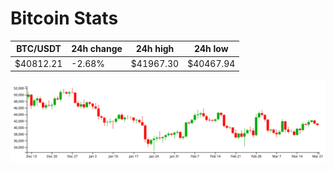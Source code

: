 # Bitcoin Stats

BTC/USDT|24h change|24h high|24h low|
|---|---|---|---|
|$40812.21|-2.68%|$41967.30|$40467.94|

<img src="./chart.svg">
